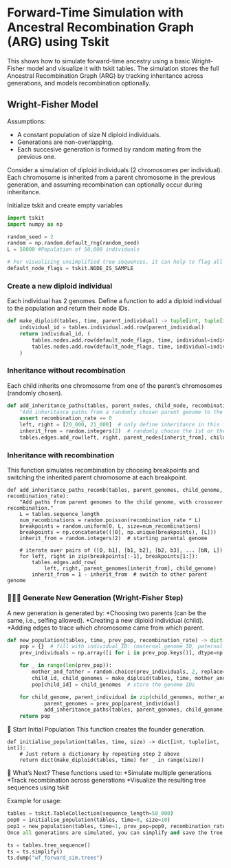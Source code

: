 
# Forward-Time Simulation with Ancestral Recombination Graph (ARG) using Tskit

This shows how to simulate forward-time ancestry using a basic Wright-Fisher model and visualize it with tskit tables. The simulation stores the full Ancestral Recombination Graph (ARG) by tracking inheritance across generations, and models recombination optionally.


## Wright-Fisher Model

Assumptions:
* A constant population of size N diploid individuals.
* Generations are non-overlapping.
* Each succesive generation is formed by random mating from the previous one.

Consider a simulation of diploid individuals (2 chromosomes per individual). Each chromosome is inherited from a parent chromosome in the previous generation, and assuming recombination can optionally occur during inheritance.

Initialize tskit and create empty variables

```python
import tskit
import numpy as np

random_seed = 2
random = np.random.default_rng(random_seed)
L = 50000 #Population of 50,000 individuals

# For visualising unsimplified tree sequences, it can help to flag all nodes as samples
default_node_flags = tskit.NODE_IS_SAMPLE

```

### Create a new diploid individual 
Each individual has 2 genomes. Define a function to add a diploid individual to the population and return their node IDs.

```python
def make_diploid(tables, time, parent_individual) -> tuple[int, tuple[int, int]]:
    individual_id = tables.individual.add.row(parent_individual)
    return individual_id, (
        tables.nodes.add.row(default_node_flags, time, individual=individual_id),
        tables.nodes.add.row(default_node_flags, time, individual=individual_id)
    )
```

### Inheritance without recombination
Each child inherits one chromosome from one of the parent’s chromosomes (randomly chosen).
```python
def add_inheritance_paths(tables, parent_nodes, child_node, recombination_rate):
    "Add inheritance paths from a randomly chosen parent genome to the child genome."
    assert recombination_rate == 0
    left, right = [20_000, 21_000]  # only define inheritance in this focal region
    inherit_from = random.integers(2)  # randomly choose the 1st or the 2nd parent node
    tables.edges.add_row(left, right, parent_nodes[inherit_from], child_node)
```

### Inheritance with recombination
This function simulates recombination by choosing breakpoints and switching the inherited parent chromosome at each breakpoint.

```python3
def add_inheritance_paths_recomb(tables, parent_genomes, child_genome, recombination_rate):
    "Add paths from parent genomes to the child genome, with crossover recombination."
    L = tables.sequence_length
    num_recombinations = random.poisson(recombination_rate * L)
    breakpoints = random.uniform(0, L, size=num_recombinations)
    breakpoints = np.concatenate(([0], np.unique(breakpoints), [L]))
    inherit_from = random.integers(2)  # starting parental genome

    # iterate over pairs of ([0, b1], [b1, b2], [b2, b3], ... [bN, L])
    for left, right in zip(breakpoints[:-1], breakpoints[1:]):
        tables.edges.add_row(
            left, right, parent_genomes[inherit_from], child_genome)
        inherit_from = 1 - inherit_from  # switch to other parent genome
```

### 👨‍👩‍👧 Generate New Generation (Wright-Fisher Step)
A new generation is generated by:
*Choosing two parents (can be the same, i.e., selfing allowed).
*Creating a new diploid individual (child).
*Adding edges to trace which chromosome came from which parent.


```python 3
def new_population(tables, time, prev_pop, recombination_rate) -> dict[int, tuple[int, int]]:
    pop = {}  # fill with individual_ID: (maternal_genome_ID, paternal_genome_ID)
    prev_individuals = np.array([i for i in prev_pop.keys()], dtype=np.int32)

    for _ in range(len(prev_pop)):
        mother_and_father = random.choice(prev_individuals, 2, replace=True) 
        child_id, child_genomes = make_diploid(tables, time, mother_and_father)
        pop[child_id] = child_genomes  # store the genome IDs

    for child_genome, parent_individual in zip(child_genomes, mother_and_father):
            parent_genomes = prev_pop[parent_individual]
            add_inheritance_paths(tables, parent_genomes, child_genome, recombination_rate)
    return pop
```
🔄 Start Initial Population
This function creates the founder generation.

```python3
def initialise_population(tables, time, size) -> dict[int, tuple[int, int]]:
    # Just return a dictionary by repeating step 2 above
    return dict(make_diploid(tables, time) for _ in range(size))
```

🧪 What’s Next?
These functions used to:
*Simulate multiple generations
*Track recombination across generations
*Visualize the resulting tree sequences using tskit

Example for usage:

```python
tables = tskit.TableCollection(sequence_length=50_000)
pop0 = initialise_population(tables, time=0, size=10)
pop1 = new_population(tables, time=1, prev_pop=pop0, recombination_rate=0)
Once all generations are simulated, you can simplify and save the tree sequence:
```

```python
ts = tables.tree_sequence()
ts = ts.simplify()
ts.dump("wf_forward_sim.trees")
```
